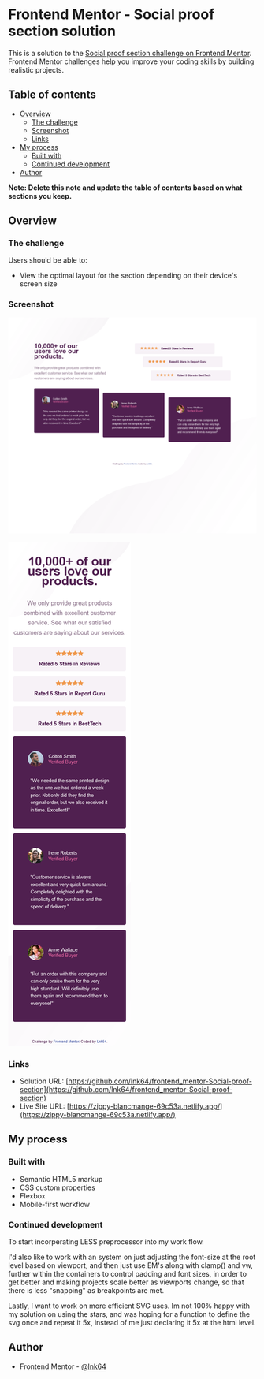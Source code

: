 # Frontend Mentor - Social proof section solution

This is a solution to the [Social proof section challenge on Frontend Mentor](https://www.frontendmentor.io/challenges/social-proof-section-6e0qTv_bA). Frontend Mentor challenges help you improve your coding skills by building realistic projects.

## Table of contents

- [Overview](#overview)
  - [The challenge](#the-challenge)
  - [Screenshot](#screenshot)
  - [Links](#links)
- [My process](#my-process)
  - [Built with](#built-with)
  - [Continued development](#continued-development)
- [Author](#author)

**Note: Delete this note and update the table of contents based on what sections you keep.**

## Overview

### The challenge

Users should be able to:

- View the optimal layout for the section depending on their device's screen size

### Screenshot

![Desktop view](/images/screenshot-desktop.png)

![mobile view](/images/screenshot-mobile.png)

### Links

- Solution URL: [https://github.com/lnk64/frontend_mentor-Social-proof-section](https://github.com/lnk64/frontend_mentor-Social-proof-section)
- Live Site URL: [https://zippy-blancmange-69c53a.netlify.app/](https://zippy-blancmange-69c53a.netlify.app/)

## My process

### Built with

- Semantic HTML5 markup
- CSS custom properties
- Flexbox
- Mobile-first workflow

### Continued development

To start incorperating LESS preprocessor into my work flow.

I'd also like to work with an system on just adjusting the font-size at the root level based on viewport, and then just use EM's along with clamp() and vw, further within the containers to control padding and font sizes, in order to get better and making projects scale better as viewports change, so that there is less "snapping" as breakpoints are met.

Lastly, I want to work on more efficient SVG uses. Im not 100% happy with my solution on using the stars, and was hoping for a function to define the svg once and repeat it 5x, instead of me just declaring it 5x at the html level.

## Author

- Frontend Mentor - [@lnk64](https://www.frontendmentor.io/profile/lnk64)

